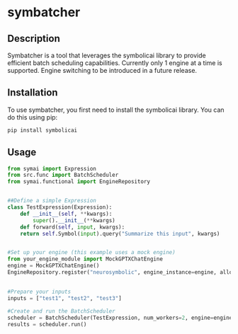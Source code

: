 # symbatcher

## Description
Symbatcher is a tool that leverages the symbolicai library to provide efficient batch scheduling capabilities.
Currently only 1 engine at a time is supported. Engine switching to be introduced in a future release.

## Installation

To use symbatcher, you first need to install the symbolicai library. You can do this using pip:

```bash
pip install symbolicai
```

## Usage

```python
from symai import Expression
from src.func import BatchScheduler
from symai.functional import EngineRepository 


##Define a simple Expression
class TestExpression(Expression):
    def __init__(self, **kwargs):
        super().__init__(**kwargs)
    def forward(self, input, kwargs):
    return self.Symbol(input).query("Summarize this input", kwargs)


#Set up your engine (this example uses a mock engine)
from your_engine_module import MockGPTXChatEngine
engine = MockGPTXChatEngine()
EngineRepository.register("neurosymbolic", engine_instance=engine, allow_engine_override=True)

 
#Prepare your inputs
inputs = ["test1", "test2", "test3"]
 
#Create and run the BatchScheduler
scheduler = BatchScheduler(TestExpression, num_workers=2, engine=engine, dataset=inputs)
results = scheduler.run()

 
